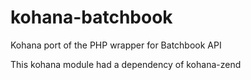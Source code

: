 kohana-batchbook
================

Kohana port of the PHP wrapper for Batchbook API

This kohana module had a dependency of kohana-zend
